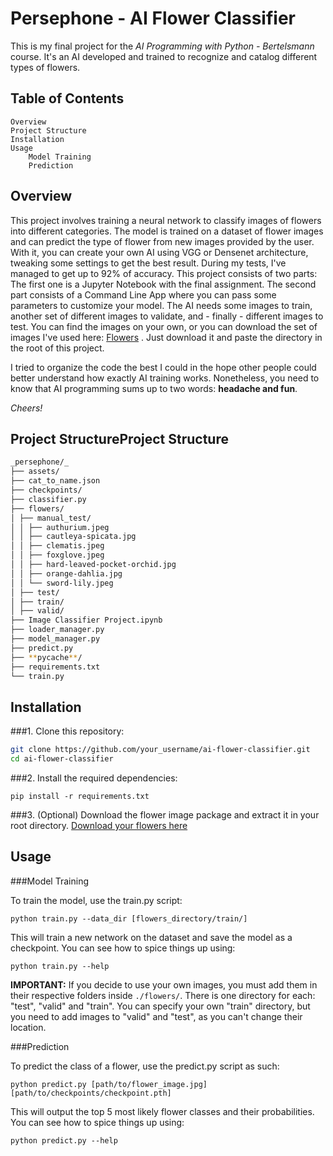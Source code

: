 # Persephone - AI Flower Classifier

This is my final project for the _AI Programming with Python - Bertelsmann_ course. It's an AI developed and trained to recognize and catalog different types of flowers.

## Table of Contents

    Overview
    Project Structure
    Installation
    Usage
    	Model Training
    	Prediction

## Overview

This project involves training a neural network to classify images of flowers into different categories. The model is trained on a dataset of flower images and can predict the type of flower from new images provided by the user. With it, you can create your own AI using VGG or Densenet architecture, tweaking some settings to get the best result. During my tests, I've managed to get up to 92% of accuracy.
This project consists of two parts: The first one is a Jupyter Notebook with the final assignment. The second part consists of a Command Line App where you can pass some parameters to customize your model.
The AI needs some images to train, another set of different images to validate, and - finally - different images to test. You can find the images on your own, or you can download the set of images I've used here: [Flowers](https://drive.google.com/file/d/17D5HcQd9XaPKQUxjJT8sKsOoo4XkOcOr/view?usp=sharing "Flowers") .
Just download it and paste the directory in the root of this project.

I tried to organize the code the best I could in the hope other people could better understand how exactly AI training works. Nonetheless, you need to know that AI programming sums up to two words: **headache and fun**.

_Cheers!_

## Project StructureProject Structure

```bash
_persephone/_
├── assets/
├── cat_to_name.json
├── checkpoints/
├── classifier.py
├── flowers/
│ ├── manual_test/
│ │ ├── authurium.jpeg
│ │ ├── cautleya-spicata.jpg
│ │ ├── clematis.jpeg
│ │ ├── foxglove.jpeg
│ │ ├── hard-leaved-pocket-orchid.jpg
│ │ ├── orange-dahlia.jpg
│ │ └── sword-lily.jpeg
│ ├── test/
│ ├── train/
│ ├── valid/
├── Image Classifier Project.ipynb
├── loader_manager.py
├── model_manager.py
├── predict.py
├── **pycache**/
├── requirements.txt
└── train.py
```

## Installation

###1. Clone this repository:

```bash
git clone https://github.com/your_username/ai-flower-classifier.git
cd ai-flower-classifier
```

###2. Install the required dependencies:

```
pip install -r requirements.txt
```

###3. (Optional) Download the flower image package and extract it in your root directory.
[Download your flowers here](https://drive.google.com/file/d/17D5HcQd9XaPKQUxjJT8sKsOoo4XkOcOr/view?usp=sharing "Flowers")

## Usage

###Model Training

To train the model, use the train.py script:

```
python train.py --data_dir [flowers_directory/train/]
```

This will train a new network on the dataset and save the model as a checkpoint. You can see how to spice things up using:

```
python train.py --help
```

**IMPORTANT:** If you decide to use your own images, you must add them in their respective folders inside `./flowers/`. There is one directory for each: "test", "valid" and "train". You can specify your own "train" directory, but you need to add images to "valid" and "test", as you can't change their location.

###Prediction

To predict the class of a flower, use the predict.py script as such:

```
python predict.py [path/to/flower_image.jpg] [path/to/checkpoints/checkpoint.pth]
```

This will output the top 5 most likely flower classes and their probabilities. You can see how to spice things up using:

```
python predict.py --help
```
